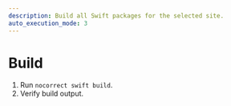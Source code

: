 ```yaml
---
description: Build all Swift packages for the selected site.
auto_execution_mode: 3
---
```


# Build
1. Run `nocorrect swift build`.
2. Verify build output.
